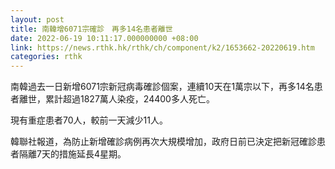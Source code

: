 ```yaml
---
layout: post
title: 南韓增6071宗確診　再多14名患者離世
date: 2022-06-19 10:11:17.000000000 +08:00
link: https://news.rthk.hk/rthk/ch/component/k2/1653662-20220619.htm
categories: rthk
---
```


南韓過去一日新增6071宗新冠病毒確診個案，連續10天在1萬宗以下，再多14名患者離世，累計超過1827萬人染疫，24400多人死亡。

現有重症患者70人，較前一天減少11人。

韓聯社報道，為防止新增確診病例再次大規模增加，政府日前已決定把新冠確診患者隔離7天的措施延長4星期。
